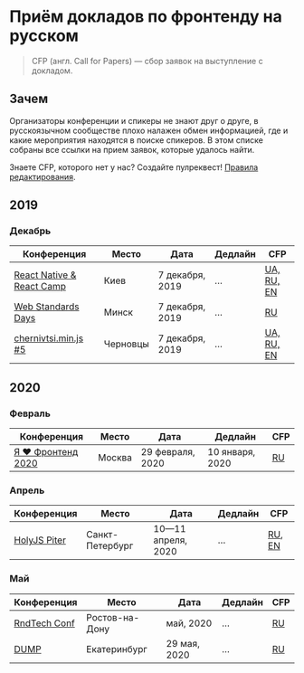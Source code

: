# Приём докладов по фронтенду на русском

> CFP (англ. Call for Papers) — сбор заявок на выступление с докладом.

## Зачем

Организаторы конференции и спикеры не знают друг о друге,
в русскоязычном сообществе плохо налажен обмен информацией,
где и какие мероприятия находятся в поиске спикеров.
В этом списке собраны все ссылки на прием заявок, которые удалось найти.

Знаете CFP, которого нет у нас? Создайте пулреквест! [Правила редактирования](CONTRIBUTION.md).

## 2019

### Декабрь

| Конференция | Место | Дата | Дедлайн | CFP |
| ---------- | -------- | ---- | ------------------- | ------------------------ |
| [React Native & React Camp](http://2019.reactnative.com.ua/) | Киев | 7 декабря, 2019 | … | [UA, RU, EN](http://2019.reactnative.com.ua/call-for-paper) |
| [Web Standards Days](https://wsd.events/2019/12/07/) | Минск | 7 декабря, 2019 | … | [RU](https://wsd.events/2019/12/07/) |
| [chernivtsi.min.js #5](https://www.facebook.com/events/719799635191372/) | Черновцы | 7 декабря, 2019 | … | [UA, RU, EN](https://forms.gle/FzpDAUjrm9eAuxA59) |

## 2020

### Февраль

| Конференция | Место | Дата | Дедлайн | CFP |
| ---------- | -------- | ---- | ------------------- | ------------------------ |
| [Я ❤ Фронтенд 2020](https://yandex.ru/promo/yandex4developers/yalovefrontend) | Москва | 29 февраля, 2020 | 10 января, 2020 | [RU](https://forms.yandex.ru/surveys/10014745/) |

### Апрель

| Конференция | Место | Дата | Дедлайн | CFP |
| ---------- | -------- | ---- | ------------------- | ------------------------ |
| [HolyJS Piter](https://holyjs-piter.ru/) | Санкт-Петербург | 10—11 апреля, 2020 | … | [RU](https://holyjs-piter.ru/callforpapers/), [EN](https://holyjs-piter.ru/en/callforpapers/) |

### Май

| Конференция | Место | Дата | Дедлайн | CFP |
| ---------- | -------- | ---- | ------------------- | ------------------------ |
| [RndTech Conf](http://rndtech.pro/) | Ростов-на-Дону | май, 2020 | … | [RU](https://forms.yandex.ru/u/5d4f098043989655231b955c/) |
| [DUMP](https://dump-ekb.ru/) | Екатеринбург | 29 мая, 2020 | … | [RU](https://dump-ekb.ru/) |

